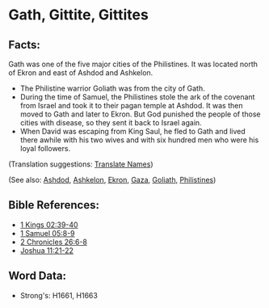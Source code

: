 # Gath, Gittite, Gittites #

## Facts: ##

Gath was one of the five major cities of the Philistines. It was located north of Ekron and east of Ashdod and Ashkelon.

* The Philistine warrior Goliath was from the city of Gath.
* During the time of Samuel, the Philistines stole the ark of the covenant from Israel and took it to their pagan temple at Ashdod. It was then moved to Gath and later to Ekron. But God punished the people of those cities with disease, so they sent it back to Israel again.
* When David was escaping from King Saul, he fled to Gath and lived there awhile with his two wives and with six hundred men who were his loyal followers.

(Translation suggestions: [Translate Names](rc://en/ta/man/translate/translate-names))

(See also: [Ashdod](../names/ashdod.md), [Ashkelon](../names/ashkelon.md), [Ekron](../names/ekron.md), [Gaza](../names/gaza.md), [Goliath](../names/goliath.md), [Philistines](../names/philistines.md))

## Bible References: ##

* [1 Kings 02:39-40](rc://en/tn/help/1ki/02/39)
* [1 Samuel 05:8-9](rc://en/tn/help/1sa/05/08)
* [2 Chronicles 26:6-8](rc://en/tn/help/2ch/26/06)
* [Joshua 11:21-22](rc://en/tn/help/jos/11/21)

## Word Data: ##

* Strong's: H1661, H1663
